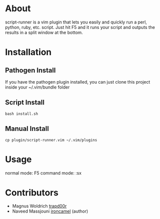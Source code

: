 # About

script-runner is a vim plugin that lets you easily and quickly run a perl,
python, ruby, etc. script. Just hit F5 and it runs your script and outputs
the results in a split window at the bottom.

# Installation

## Pathogen Install

If you have the pathogen plugin installed, you can just clone this project
inside your ~/.vim/bundle folder

## Script Install

    bash install.sh

## Manual Install

    cp plugin/script-runner.vim ~/.vim/plugins

# Usage

normal mode: F5
command mode: :sx

# Contributors 

* Magnus Woldrich [trapd00r](https://github.com/trapd00r)
* Naveed Massjouni [ironcamel](https://github.com/ironcamel) (author)


